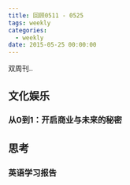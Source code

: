 ```yaml
---
title: 回顾0511 - 0525
tags: weekly
categories:
  - weekly
date: 2015-05-25 00:00:00
---
```


双周刊..

<!--more-->

## 文化娱乐

### 从0到1：开启商业与未来的秘密


## 思考

### 英语学习报告

